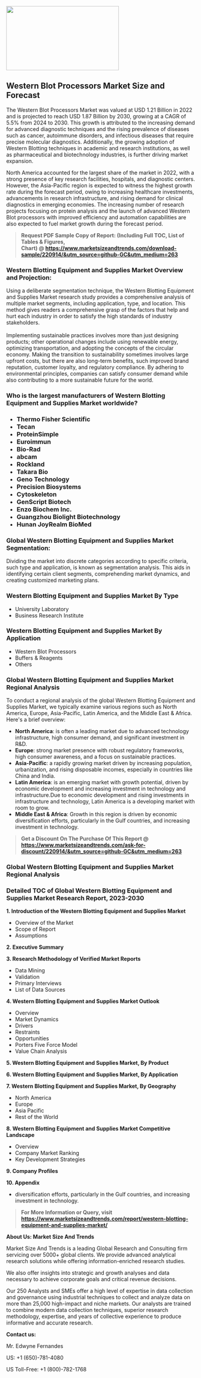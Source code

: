 <p><img class="alignnone size-medium wp-image-20088" src="https://ffe5etoiles.com/wp-content/uploads/2024/12/MST1-300x171.png" alt="" width="300" height="171" /></p><h2>Western Blot Processors Market Size and Forecast</h2><p>The Western Blot Processors Market was valued at USD 1.21 Billion in 2022 and is projected to reach USD 1.87 Billion by 2030, growing at a CAGR of 5.5% from 2024 to 2030. This growth is attributed to the increasing demand for advanced diagnostic techniques and the rising prevalence of diseases such as cancer, autoimmune disorders, and infectious diseases that require precise molecular diagnostics. Additionally, the growing adoption of Western Blotting techniques in academic and research institutions, as well as pharmaceutical and biotechnology industries, is further driving market expansion.</p><p>North America accounted for the largest share of the market in 2022, with a strong presence of key research facilities, hospitals, and diagnostic centers. However, the Asia-Pacific region is expected to witness the highest growth rate during the forecast period, owing to increasing healthcare investments, advancements in research infrastructure, and rising demand for clinical diagnostics in emerging economies. The increasing number of research projects focusing on protein analysis and the launch of advanced Western Blot processors with improved efficiency and automation capabilities are also expected to fuel market growth during the forecast period.</p></p><blockquote id="" class=""><strong>Request PDF Sample Copy of Report: (Including Full TOC, List of Tables &amp; Figures, Chart)&nbsp;@&nbsp;<strong><a href="https://www.marketsizeandtrends.com/download-sample/220914/&utm_source=github-GC&utm_medium=263" target="_blank">https://www.marketsizeandtrends.com/download-sample/220914/&utm_source=github-GC&utm_medium=263</a></strong></strong></blockquote><h3 id="" class="">Western Blotting Equipment and Supplies Market&nbsp;Overview and Projection:</h3><p id="" class="">Using a deliberate segmentation technique, the Western Blotting Equipment and Supplies Market research study provides a comprehensive analysis of multiple market segments, including application, type, and location. This method gives readers a comprehensive grasp of the factors that help and hurt each industry in order to satisfy the high standards of industry stakeholders. <br /> <br />Implementing sustainable practices involves more than just designing products; other operational changes include using renewable energy, optimizing transportation, and adopting the concepts of the circular economy. Making the transition to sustainability sometimes involves large upfront costs, but there are also long-term benefits, such improved brand reputation, customer loyalty, and regulatory compliance. By adhering to environmental principles, companies can satisfy consumer demand while also contributing to a more sustainable future for the world.</p><h3 id="" class="">Who is the largest manufacturers of&nbsp;Western Blotting Equipment and Supplies Market worldwide?</h3><h3 class=""><p><ul><li>Thermo Fisher Scientific </li><li> Tecan </li><li> ProteinSimple </li><li> Euroimmun </li><li> Bio-Rad </li><li> abcam </li><li> Rockland </li><li> Takara Bio </li><li> Geno Technology </li><li> Precision Biosystems </li><li> Cytoskeleton </li><li> GenScript Biotech </li><li> Enzo Biochem Inc. </li><li> Guangzhou Biolight Biotechnology </li><li> Hunan JoyRealm BioMed</li></ul></p></h3><h3 id="" class="">Global&nbsp;Western Blotting Equipment and Supplies Market Segmentation:</h3><p id="" class="">Dividing the market into discrete categories according to specific criteria, such type and application, is known as segmentation analysis. This aids in identifying certain client segments, comprehending market dynamics, and creating customized marketing plans.</p><h3 id="" class="">Western Blotting Equipment and Supplies Market&nbsp;By Type</h3><p><p><ul><li>University Laboratory</li><li> Business Research Institute</p></li></ul></p></p><h3 id="" class="">Western Blotting Equipment and Supplies Market&nbsp;By Application</h3><p class=""><p><ul><li>Western Blot Processors</li><li> Buffers & Reagents</li><li> Others</li></ul></p></p><h3 id="" class="">Global Western Blotting Equipment and Supplies Market Regional Analysis</h3><p id="" class="">To conduct a regional analysis of the global Western Blotting Equipment and Supplies Market, we typically examine various regions such as North America, Europe, Asia-Pacific, Latin America, and the Middle East &amp; Africa. Here's a brief overview:</p><ul><li><strong>North America</strong>: is often a leading market due to advanced technology infrastructure, high consumer demand, and significant investment in R&amp;D.</li><li><strong>Europe</strong>: strong market presence with robust regulatory frameworks, high consumer awareness, and a focus on sustainable practices.</li><li><strong>Asia-Pacific</strong>: a rapidly growing market driven by increasing population, urbanization, and rising disposable incomes, especially in countries like China and India.</li><li><strong>Latin America</strong>: is an emerging market with growth potential, driven by economic development and increasing investment in technology and infrastructure.Due to economic development and rising investments in infrastructure and technology, Latin America is a developing market with room to grow.</li><li><strong>Middle East &amp; Africa</strong>: Growth in this region is driven by economic diversification efforts, particularly in the Gulf countries, and increasing investment in technology.</li></ul><blockquote id="" class=""><strong>Get a Discount On The Purchase Of This Report @ <strong><a href="https://www.marketsizeandtrends.com/ask-for-discount/220914/&utm_source=github-GC&utm_medium=263" target="_blank">https://www.marketsizeandtrends.com/ask-for-discount/220914/&utm_source=github-GC&utm_medium=263</a></strong></strong></blockquote><h3 id="" class="">Global Western Blotting Equipment and Supplies Market Regional Analysis</h3><h3 id="" class="">Detailed TOC of Global Western Blotting Equipment and Supplies Market Research Report, 2023-2030</h3><p id="" class=""><strong>1. Introduction of the Western Blotting Equipment and Supplies Market</strong></p><ul><li>Overview of the Market</li><li>Scope of Report</li><li>Assumptions</li></ul><p id="" class=""><strong>2. Executive Summary</strong></p><p id="" class=""><strong>3. Research Methodology of Verified Market Reports</strong></p><ul><li>Data Mining</li><li>Validation</li><li>Primary Interviews</li><li>List of Data Sources</li></ul><p id="" class=""><strong>4. Western Blotting Equipment and Supplies Market Outlook</strong></p><ul><li>Overview</li><li>Market Dynamics</li><li>Drivers</li><li>Restraints</li><li>Opportunities</li><li>Porters Five Force Model</li><li>Value Chain Analysis</li></ul><p id="" class=""><strong>5. Western Blotting Equipment and Supplies Market, By Product</strong></p><p id="" class=""><strong>6. Western Blotting Equipment and Supplies Market, By Application</strong></p><p id="" class=""><strong>7. Western Blotting Equipment and Supplies Market, By Geography</strong></p><ul><li>North America</li><li>Europe</li><li>Asia Pacific</li><li>Rest of the World</li></ul><p id="" class=""><strong>8. Western Blotting Equipment and Supplies Market Competitive Landscape</strong></p><ul><li>Overview</li><li>Company Market Ranking</li><li>Key Development Strategies</li></ul><p id="" class=""><strong>9. Company Profiles</strong></p><p id="" class=""><strong>10. Appendix</strong></p><ul><li>diversification efforts, particularly in the Gulf countries, and increasing investment in technology.</li></ul><blockquote id="" class=""><strong>For More Information or Query, visit <strong><strong><a href="https://www.marketsizeandtrends.com/report/western-blotting-equipment-and-supplies-market/" target="_blank">https://www.marketsizeandtrends.com/report/western-blotting-equipment-and-supplies-market/</a></strong></strong></strong></blockquote><p id="" class=""><strong>About Us: Market Size And Trends</strong></p><p id="" class="">Market Size And Trends is a leading Global Research and Consulting firm servicing over 5000+ global clients. We provide advanced analytical research solutions while offering information-enriched research studies.</p><p id="" class="">We also offer insights into strategic and growth analyses and data necessary to achieve corporate goals and critical revenue decisions.</p><p id="" class="">Our 250 Analysts and SMEs offer a high level of expertise in data collection and governance using industrial techniques to collect and analyze data on more than 25,000 high-impact and niche markets. Our analysts are trained to combine modern data collection techniques, superior research methodology, expertise, and years of collective experience to produce informative and accurate research.</p><p id="" class=""><strong>Contact us:</strong></p><p id="" class="">Mr. Edwyne Fernandes</p><p id="" class="">US: +1 (650)-781-4080</p><p id="" class="">US Toll-Free: +1 (800)-782-1768</p>
